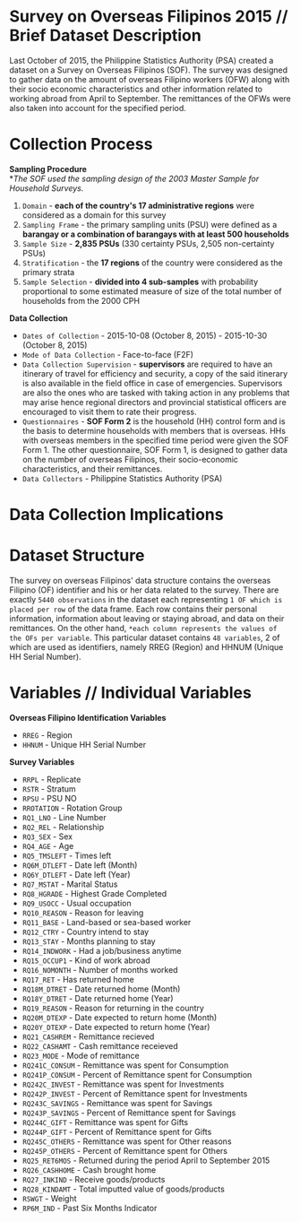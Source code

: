 # Survey on Overseas Filipinos 2015 // Brief Dataset Description
Last October of 2015, the Philippine Statistics Authority (PSA) created a dataset on a Survey on Overseas Filipinos (SOF). The survey was designed to gather data on the amount of overseas Filipino workers (OFW) along with their socio economic characteristics and other information related to working abroad from April to September. The remittances of the OFWs were also taken into account for the specified period. 


# Collection Process
**Sampling Procedure** <br>
**The SOF used the sampling design of the 2003 Master Sample for Household Surveys.*
1. `Domain` - **each of the country's 17 administrative regions** were considered as a domain for this survey
2. `Sampling Frame` - the primary sampling units (PSU) were defined as a **barangay or a combination of barangays with at least 500 households**
3. `Sample Size` - **2,835 PSUs** (330 certainty PSUs, 2,505 non-certainty PSUs)
4. `Stratification` - the **17 regions** of the country were considered as the primary strata
5. `Sample Selection` - **divided into 4 sub-samples** with probability proportional to some estimated measure of size of the total number of households from the 2000 CPH

**Data Collection**
- `Dates of Collection` - 2015-10-08 (October 8, 2015) - 2015-10-30  (October 8, 2015)
- `Mode of Data Collection` - Face-to-face (F2F)
- `Data Collection Supervision` - **supervisors** are required to have an itinerary of travel for efficiency and security, a copy of the said itinerary is also available in the field office in case of emergencies. Supervisors are also the ones who are tasked with taking action in any problems that may arise hence regional directors and provincial statistical officers are encouraged to visit them to rate their progress.
- `Questionnaires` - **SOF Form 2** is the household (HH) control form and is the basis to determine households with members that is overseas. HHs with overseas members in the specified time period were given the SOF Form 1. The other questionnaire, SOF Form 1, is designed to gather data on the number of overseas Filipinos, their socio-economic characteristics, and their remittances.
- `Data Collectors` - Philippine Statistics Authority (PSA)
  


# Data Collection Implications


# Dataset Structure
The survey on overseas Filipinos' data structure contains the overseas Filipino (OF) identifier and his or her data related to the survey. There are exactly `5440 observations` in the dataset each representing `1 OF which is placed per row` of the data frame. Each row contains their personal information, information about leaving or staying abroad, and data on their remittances. On the other hand, `*each column represents the values of the OFs per variable`. This particular dataset contains `48 variables`, 2 of which are used as identifiers, namely RREG (Region) and HHNUM (Unique HH Serial Number).


# Variables // Individual Variables
**Overseas Filipino Identification Variables**
- `RREG` - Region
- `HHNUM` - Unique HH Serial Number

**Survey Variables**
- `RRPL` - Replicate
- `RSTR` - Stratum
- `RPSU` - PSU NO
- `RROTATION` - Rotation Group
- `RQ1_LNO` - Line Number
- `RQ2_REL` - Relationship
- `RQ3_SEX` - Sex
- `RQ4_AGE` - Age
- `RQ5_TMSLEFT` - Times left
- `RQ6M_DTLEFT` - Date left (Month)
- `RQ6Y_DTLEFT` - Date left (Year)
- `RQ7_MSTAT` - Marital Status
- `RQ8_HGRADE` - Highest Grade Completed
- `RQ9_USOCC` - Usual occupation
- `RQ10_REASON` - Reason for leaving
- `RQ11_BASE` - Land-based or sea-based worker
- `RQ12_CTRY` - Country intend to stay
- `RQ13_STAY` - Months planning to stay
- `RQ14_INDWORK` - Had a job/business anytime
- `RQ15_OCCUP1` - Kind of work abroad 
- `RQ16_NOMONTH` - Number of months worked
- `RQ17_RET` - Has returned home
- `RQ18M_DTRET` - Date returned home (Month)
- `RQ18Y_DTRET` - Date returned home (Year)
- `RQ19_REASON` - Reason for returning in the country
- `RQ20M_DTEXP` - Date expected to return home (Month)
- `RQ20Y_DTEXP` - Date expected to return home (Year)
- `RQ21_CASHREM` - Remittance recieved
- `RQ22_CASHAMT` - Cash remittance receieved
- `RQ23_MODE` - Mode of remittance
- `RQ241C_CONSUM` - Remittance was spent for Consumption
- `RQ241P_CONSUM` - Percent of Remittance spent for Consumption 
- `RQ242C_INVEST` - Remittance was spent for Investments
- `RQ242P_INVEST` - Percent of Remittance spent for Investments
- `RQ243C_SAVINGS` - Remittance was spent for Savings
- `RQ243P_SAVINGS` - Percent of Remittance spent for Savings
- `RQ244C_GIFT` - Remittance was spent for Gifts
- `RQ244P_GIFT` - Percent of Remittance spent for Gifts
- `RQ245C_OTHERS` - Remittance was spent for Other reasons
- `RQ245P_OTHERS` - Percent of Remittance spent for Others
- `RQ25_RET6MOS` - Returned during the period April to September 2015
- `RQ26_CASHHOME` - Cash brought home
- `RQ27_INKIND` - Receive goods/products
- `RQ28_KINDAMT` - Total imputted value of goods/products
- `RSWGT` - Weight
- `RP6M_IND` - Past Six Months Indicator

